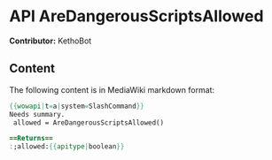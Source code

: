 # API AreDangerousScriptsAllowed

**Contributor:** KethoBot

## Content

The following content is in MediaWiki markdown format:

```mediawiki
{{wowapi|t=a|system=SlashCommand}}
Needs summary.
 allowed = AreDangerousScriptsAllowed()

==Returns==
:;allowed:{{apitype|boolean}}
```